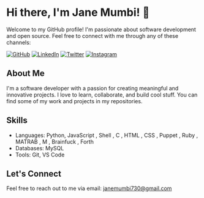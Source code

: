 # Hi there, I'm Jane Mumbi! 👋

Welcome to my GitHub profile! I'm passionate about software development and open source. Feel free to connect with me through any of these channels:

[![GitHub](https://your-image-link-for-GitHub.svg)](https://github.com/janemumbi730)
[![LinkedIn](https://your-image-link-for-LinkedIn.svg)](https://www.linkedin.com/in/janemumbi/)
[![Twitter](https://your-image-link-for-Twitter.svg)](https://twitter.com/MumbiWay)
[![Instagram](https://your-image-link-for-Instagram.svg)](https://www.instagram.com/____mumbi____/)

## About Me

I'm a software developer with a passion for creating meaningful and innovative projects. I love to learn, collaborate, and build cool stuff. You can find some of my work and projects in my repositories.

## Skills

- Languages: Python, JavaScript , Shell , C , HTML , CSS , Puppet , Ruby , MATRAB , M , Brainfuck , Forth
- Databases: MySQL
- Tools: Git, VS Code

## Let's Connect

Feel free to reach out to me via email: janemumbi730@gmail.com
